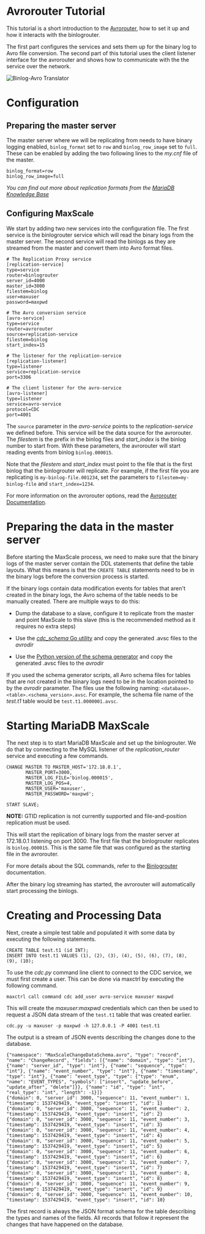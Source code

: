 # Avrorouter Tutorial

This tutorial is a short introduction to the
[Avrorouter](../Routers/Avrorouter.md), how to set it up and how it interacts
with the binlogrouter.

The first part configures the services and sets them up for the binary log to Avro
file conversion. The second part of this tutorial uses the client listener
interface for the avrorouter and shows how to communicate with the the service
over the network.

![Binlog-Avro Translator](../Routers/images/Binlog-Avro.png)

# Configuration

## Preparing the master server

The master server where we will be replicating from needs to have binary logging
enabled, `binlog_format` set to `row` and `binlog_row_image` set to
`full`. These can be enabled by adding the two following lines to the _my.cnf_
file of the master.

```
binlog_format=row
binlog_row_image=full
```

_You can find out more about replication formats from the
[MariaDB Knowledge Base](https://mariadb.com/kb/en/mariadb/binary-log-formats/)_

## Configuring MaxScale

We start by adding two new services into the configuration file. The first
service is the binlogrouter service which will read the binary logs from the
master server. The second service will read the binlogs as they are streamed
from the master and convert them into Avro format files.

```
# The Replication Proxy service
[replication-service]
type=service
router=binlogrouter
server_id=4000
master_id=3000
filestem=binlog
user=maxuser
password=maxpwd

# The Avro conversion service
[avro-service]
type=service
router=avrorouter
source=replication-service
filestem=binlog
start_index=15

# The listener for the replication-service
[replication-listener]
type=listener
service=replication-service
port=3306

# The client listener for the avro-service
[avro-listener]
type=listener
service=avro-service
protocol=CDC
port=4001
```

The `source` parameter in the _avro-service_ points to the _replication-service_
we defined before. This service will be the data source for the avrorouter. The
_filestem_ is the prefix in the binlog files and _start_index_ is the binlog
number to start from. With these parameters, the avrorouter will start reading
events from binlog `binlog.000015`.

Note that the _filestem_ and _start_index_ must point to the file that is the
first binlog that the binlogrouter will replicate. For example, if the first
file you are replicating is `my-binlog-file.001234`, set the parameters to
`filestem=my-binlog-file` and `start_index=1234`.

For more information on the avrorouter options, read the [Avrorouter
Documentation](../Routers/Avrorouter.md).

# Preparing the data in the master server

Before starting the MaxScale process, we need to make sure that the binary logs
of the master server contain the DDL statements that define the table
layouts. What this means is that the `CREATE TABLE` statements need to be in the
binary logs before the conversion process is started.

If the binary logs contain data modification events for tables that aren't
created in the binary logs, the Avro schema of the table needs to be manually
created. There are multiple ways to do this:

- Dump the database to a slave, configure it to replicate from the master and
  point MaxScale to this slave (this is the recommended method as it requires no
  extra steps)

- Use the [_cdc_schema_ Go utility](../Routers/Avrorouter.md#avro-schema-generator)
  and copy the generated .avsc files to the _avrodir_

- Use the [Python version of the schema generator](../../server/modules/protocol/examples/cdc_schema.py)
  and copy the generated .avsc files to the _avrodir_

If you used the schema generator scripts, all Avro schema files for tables that
are not created in the binary logs need to be in the location pointed to by the
_avrodir_ parameter. The files use the following naming:
`<database>.<table>.<schema_version>.avsc`. For example, the schema file name of
the _test.t1_ table would be `test.t1.0000001.avsc`.

# Starting MariaDB MaxScale

The next step is to start MariaDB MaxScale and set up the binlogrouter. We do
that by connecting to the MySQL listener of the _replication_router_ service and
executing a few commands.

```
CHANGE MASTER TO MASTER_HOST='172.18.0.1',
       MASTER_PORT=3000,
       MASTER_LOG_FILE='binlog.000015',
       MASTER_LOG_POS=4,
       MASTER_USER='maxuser',
       MASTER_PASSWORD='maxpwd';

START SLAVE;
```

**NOTE:** GTID replication is not currently supported and file-and-position
  replication must be used.

This will start the replication of binary logs from the master server at
172.18.0.1 listening on port 3000. The first file that the binlogrouter
replicates is `binlog.000015`. This is the same file that was configured as the
starting file in the avrorouter.

For more details about the SQL commands, refer to the
[Binlogrouter](../Routers/Binlogrouter.md) documentation.

After the binary log streaming has started, the avrorouter will automatically
start processing the binlogs.

# Creating and Processing Data

Next, create a simple test table and populated it with some data by executing
the following statements.

```
CREATE TABLE test.t1 (id INT);
INSERT INTO test.t1 VALUES (1), (2), (3), (4), (5), (6), (7), (8), (9), (10);
```

To use the _cdc.py_ command line client to connect to the CDC service, we must first
create a user. This can be done via maxctrl by executing the following command.

```
maxctrl call command cdc add_user avro-service maxuser maxpwd
```

This will create the _maxuser:maxpwd_ credentials which can then be used to
request a JSON data stream of the `test.t1` table that was created earlier.

```
cdc.py -u maxuser -p maxpwd -h 127.0.0.1 -P 4001 test.t1
```

The output is a stream of JSON events describing the changes done to the
database.

```
{"namespace": "MaxScaleChangeDataSchema.avro", "type": "record", "name": "ChangeRecord", "fields": [{"name": "domain", "type": "int"}, {"name": "server_id", "type": "int"}, {"name": "sequence", "type": "int"}, {"name": "event_number", "type": "int"}, {"name": "timestamp", "type": "int"}, {"name": "event_type", "type": {"type": "enum", "name": "EVENT_TYPES", "symbols": ["insert", "update_before", "update_after", "delete"]}}, {"name": "id", "type": "int", "real_type": "int", "length": -1}]}
{"domain": 0, "server_id": 3000, "sequence": 11, "event_number": 1, "timestamp": 1537429419, "event_type": "insert", "id": 1}
{"domain": 0, "server_id": 3000, "sequence": 11, "event_number": 2, "timestamp": 1537429419, "event_type": "insert", "id": 2}
{"domain": 0, "server_id": 3000, "sequence": 11, "event_number": 3, "timestamp": 1537429419, "event_type": "insert", "id": 3}
{"domain": 0, "server_id": 3000, "sequence": 11, "event_number": 4, "timestamp": 1537429419, "event_type": "insert", "id": 4}
{"domain": 0, "server_id": 3000, "sequence": 11, "event_number": 5, "timestamp": 1537429419, "event_type": "insert", "id": 5}
{"domain": 0, "server_id": 3000, "sequence": 11, "event_number": 6, "timestamp": 1537429419, "event_type": "insert", "id": 6}
{"domain": 0, "server_id": 3000, "sequence": 11, "event_number": 7, "timestamp": 1537429419, "event_type": "insert", "id": 7}
{"domain": 0, "server_id": 3000, "sequence": 11, "event_number": 8, "timestamp": 1537429419, "event_type": "insert", "id": 8}
{"domain": 0, "server_id": 3000, "sequence": 11, "event_number": 9, "timestamp": 1537429419, "event_type": "insert", "id": 9}
{"domain": 0, "server_id": 3000, "sequence": 11, "event_number": 10, "timestamp": 1537429419, "event_type": "insert", "id": 10}
```

The first record is always the JSON format schema for the table describing the
types and names of the fields. All records that follow it represent the changes
that have happened on the database.
